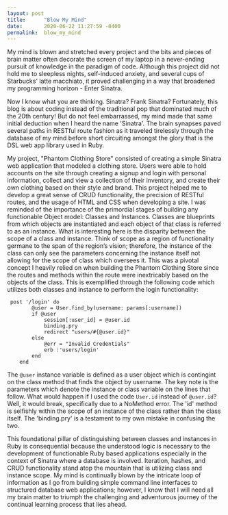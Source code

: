 ```yaml
---
layout: post
title:      "Blow My Mind"
date:       2020-06-22 11:27:59 -0400
permalink:  blow_my_mind
---
```


My mind is blown and stretched every project and the bits and pieces of brain matter often decorate the screen of my laptop in a never-ending pursuit of knowledge in the paradigm of code. Although this project did not hold me to sleepless nights, self-induced anxiety, and several cups of Starbucks' latte macchiato, it proved challenging in a way that broadened my programming horizon -
Enter Sinatra.

Now I know what you are thinking. Sinatra? Frank Sinatra? Fortunately, this blog is about coding instead of the traditional pop that dominated much of the 20th century! But do not feel embarrassed, my mind made that same initial deduction when I heard the name 'Sinatra'. The brain synapses paved several paths in RESTful route fashion as it traveled tirelessly through the database of my mind before short circuiting amongst the glory that is the DSL web app library used in Ruby.

My project, "Phantom Clothing Store" consisted of creating a simple Sinatra web application that modeled a clothing store. Users were able to hold accounts on the site through creating a signup and login with personal information, collect and view a collection of their inventory, and create their own clothing based on their style and brand. This project helped me to develop a great sense of CRUD functionality, the precision of RESTful routes, and the usage of HTML and CSS when developing a site. I was reminded of the importance of the primordial stages of building any functionable Object model: Classes and Instances. Classes are blueprints from which objects are instantiated and each object of that class is referred to as an instance. What is interesting here is the disparity between the scope of a class and instance. Think of scope as a region of functionality germane to the span of the region’s vision; therefore, the instance of the class can only see the parameters concerning the instance itself not allowing for the scope of class which oversees it.
This was a pivotal concept I heavily relied on when building the Phantom Clothing Store since the routes and methods within the route were inextricably based on the objects of the class. This is exemplified through the following code which utilizes both classes and instance to perform the login functionality:


```
 post '/login' do
        @user = User.find_by(username: params[:username])
        if @user
            session[:user_id] = @user.id
            binding.pry
            redirect "users/#{@user.id}"
        else
            @err = "Invalid Credentials"
            erb :'users/login'
        end
    end
```


The `@user` instance variable is defined as a user object which is contingint on the class method that finds the object by username. The key note is the parameters which denote the instance or class variable on the lines that follow. What would happen if I used the code `User.id` instead of `@user.id`? Well, it would break, specifically due to a NoMethod error. The 'id' method is selfishly within the scope of an instance of the class rather than the class itself. The 'binding.pry' is a testament to my own mistake in confusing the two.

This foundational pillar of distinguishing between classes and instances in Ruby is consequential because the understood logic is necessary to the development of functionable Ruby based applications especially in the context of Sinatra where a database is involved. Iteration, hashes, and CRUD functionality stand atop the mountain that is utilizing class and instance scope. My mind is continually blown by the intricate loop of information as I go from building simple command line interfaces to structured database web applications; however, I know that I will need all my brain matter to triumph the challenging and adventurous journey of the continual learning process that lies ahead.
